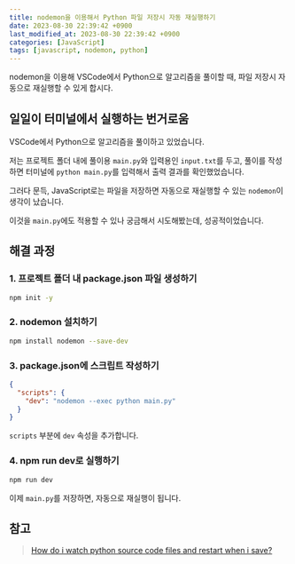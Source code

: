 ```yaml
---
title: nodemon을 이용해서 Python 파일 저장시 자동 재실행하기
date: 2023-08-30 22:39:42 +0900
last_modified_at: 2023-08-30 22:39:42 +0900
categories: [JavaScript]
tags: [javascript, nodemon, python]
---
```


nodemon을 이용해 VSCode에서 Python으로 알고리즘을 풀이할 때, 파일 저장시 자동으로 재실행할 수 있게 합시다.

## 일일이 터미널에서 실행하는 번거로움

VSCode에서 Python으로 알고리즘을 풀이하고 있었습니다.

저는 프로젝트 폴더 내에 풀이용 `main.py`와 입력용인 `input.txt`를 두고, 풀이를 작성하면 터미널에 `python main.py`를 입력해서 출력 결과를 확인했었습니다.

그러다 문득, JavaScript로는 파일을 저장하면 자동으로 재실행할 수 있는 `nodemon`이 생각이 났습니다.

이것을 `main.py`에도 적용할 수 있나 궁금해서 시도해봤는데, 성공적이었습니다.

## 해결 과정

### 1. 프로젝트 폴더 내 package.json 파일 생성하기

```bash
npm init -y
```

### 2. nodemon 설치하기

```bash
npm install nodemon --save-dev
```

### 3. package.json에 스크립트 작성하기

```json
{
  "scripts": {
    "dev": "nodemon --exec python main.py"
  }
}
```

`scripts` 부분에 `dev` 속성을 추가합니다.

### 4. npm run dev로 실행하기

```bash
npm run dev
```

이제 `main.py`를 저장하면, 자동으로 재실행이 됩니다.

## 참고

> [How do i watch python source code files and restart when i save?](https://stackoverflow.com/questions/49355010/how-do-i-watch-python-source-code-files-and-restart-when-i-save)
